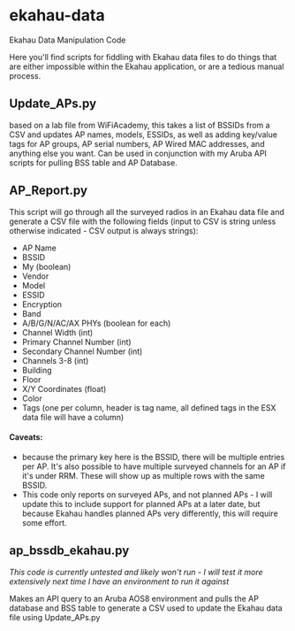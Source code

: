# ekahau-data
Ekahau Data Manipulation Code

Here you'll find scripts for fiddling with Ekahau data files to do things that are either impossible within the Ekahau application, or are a tedious manual process. 

## Update_APs.py
based on a lab file from WiFiAcademy, this takes a list of BSSIDs from a CSV and updates AP names, models, ESSIDs, as well as adding key/value tags for AP groups, AP serial numbers, AP Wired MAC addresses, and anything else you want. Can be used in conjunction with my Aruba API scripts for pulling BSS table and AP Database. 

## AP_Report.py
This script will go through all the surveyed radios in an Ekahau data file and generate a CSV file with the following fields (input to CSV is string unless otherwise indicated - CSV output is always strings):

  * AP Name
  * BSSID
  * My (boolean)
  * Vendor
  * Model
  * ESSID
  * Encryption
  * Band
  * A/B/G/N/AC/AX PHYs (boolean for each)
  * Channel Width (int)
  * Primary Channel Number (int)
  * Secondary Channel Number (int)
  * Channels 3-8 (int)
  * Building
  * Floor
  * X/Y Coordinates (float)
  * Color
  * Tags (one per column, header is tag name, all defined tags in the ESX data file will have a column)
  
#### Caveats:
* because the primary key here is the BSSID, there will be multiple entries per AP. It's also possible to have multiple surveyed channels for an AP if it's under RRM. These will show up as multiple rows with the same BSSID. 
* This code only reports on surveyed APs, and not planned APs - I will update this to include support for planned APs at a later date, but because Ekahau handles planned APs very differently, this will require some effort.

## ap_bssdb_ekahau.py

*This code is currently untested and likely won't run - I will test it more extensively next time I have an environment to run it against*

Makes an API query to an Aruba AOS8 environment and pulls the AP database and BSS table to generate a CSV used to update the Ekahau data file using Update_APs.py

